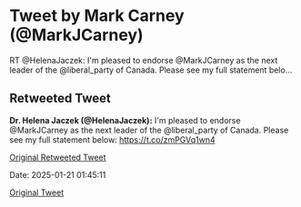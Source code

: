 # Tweet by Mark Carney (@MarkJCarney)

RT @HelenaJaczek: I'm pleased to endorse @MarkJCarney as the next leader of the @liberal_party of Canada. Please see my full statement belo…

## Retweeted Tweet

**Dr. Helena Jaczek (@HelenaJaczek):** I'm pleased to endorse @MarkJCarney as the next leader of the @liberal_party of Canada. Please see my full statement below: https://t.co/zmPGVq1wn4

[Original Retweeted Tweet](https://x.com/HelenaJaczek/status/1881433781573444044)

Date: 2025-01-21 01:45:11

[Original Tweet](https://x.com/MarkJCarney/status/1881518371176636692)
